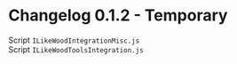 # Changelog 0.1.2 - Temporary  
Script `ILikeWoodIntegrationMisc.js`  
Script `ILikeWoodToolsIntegration.js`

